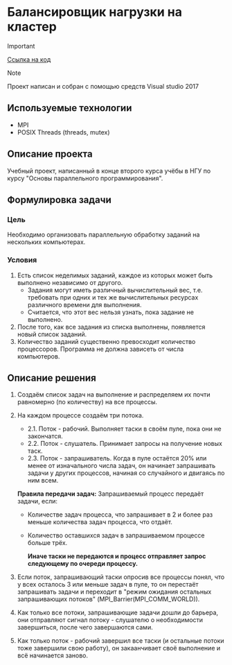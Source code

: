 # Балансировщик нагрузки на кластер
> [!IMPORTANT]
> [Ссылка на код](https://github.com/mrMaliosi/NSU_MPIBalancer/blob/master/MPI5/lab5.c)

> [!NOTE]
> Проект написан и собран с помощью средств Visual studio 2017

## Используемые технологии
  - MPI
  - POSIX Threads (threads, mutex)

## Описание проекта
Учебный проект, написанный в конце второго курса учёбы в НГУ по курсу "Основы параллельного программирования".
    
## Формулировка задачи
### Цель 
Необходимо организовать параллельную обработку заданий на нескольких компьютерах.

### Условия
1) Есть список неделимых заданий, каждое из которых может быть выполнено независимо от другого.
    - Задания могут иметь различный вычислительный вес, т.е. требовать при одних и тех же вычислительных ресурсах различного времени для выполнения. 
    - Считается, что этот вес нельзя узнать, пока задание не выполнено. 
2) После того, как все задания из списка выполнены, появляется новый список заданий. 
3) Количество заданий существенно превосходит количество процессоров. Программа не должна зависеть от числа компьютеров.

## Описание решения
  1. Создаём список задач на выполнение и распределяем их почти равномерно (по количеству) на все процессы.
  2. На каждом процессе создаём три потока.
        - 2.1. Поток - рабочий.
             Выполняет таски в своём пуле, пока они не закончатся.
        - 2.2. Поток - слушатель.
             Принимает запросы на получение новых таск.
        - 2.3. Поток - запрашиватель.
             Когда в пуле остаётся 20% или менее от изначального числа задач, он начинает запрашивать задачи у других процессов, начиная со случайного и двигаясь по ним всем.

     **Правила передачи задач:**
         Запрашиваемый процесс передаёт задачи, если:
     -  Количестве задач процесса, что запрашивает в 2 и более раз меньше количества задач процесса, что отдаёт.
     -  Количество оставшихся задач в запрашиваемом процессе больше трёх.
 
        **Иначе таски не передаются и процесс отправляет запрос следующему по очереди процессу.**

3. Если поток, запрашивающий таски опросив все процессы понял, что у всех осталось 3 или меньше задач в пуле, то он перестаёт запрашивать задачи и переходит в "режим ожидания остальных запрашивающих потоков" (MPI_Barrier(MPI_COMM_WORLD)).
4. Как только все потоки, запрашивающие задачи дошли до барьера, они отправляют сигнал потоку - слушателю о необходимости завершиться, после чего завершаются сами.
5. Как только поток - рабочий завершил все таски (и остальные потоки тоже завершили свою работу), он закаанчивает своё выполнение и всё начинается заново.
